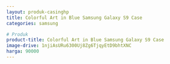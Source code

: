 ```yaml
---
layout: produk-casinghp
title: Colorful Art in Blue Samsung Galaxy S9 Case
categories: samsung

# Produk
product-title: Colorful Art in Blue Samsung Galaxy S9 Case
image-drive: 1njiAsURu6300Uj8Zg6TjqyEtD9bhtXNC
harga: 90000
---
```

